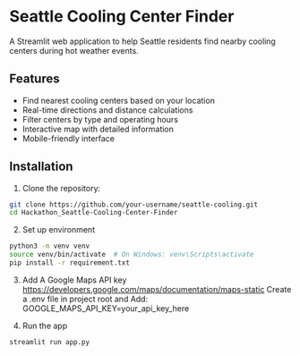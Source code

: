 # Seattle Cooling Center Finder

A Streamlit web application to help Seattle residents find nearby cooling centers during hot weather events.

## Features

- Find nearest cooling centers based on your location
- Real-time directions and distance calculations
- Filter centers by type and operating hours
- Interactive map with detailed information
- Mobile-friendly interface

## Installation

1. Clone the repository:

```bash
git clone https://github.com/your-username/seattle-cooling.git
cd Hackathon_Seattle-Cooling-Center-Finder
```

2. Set up environment

```bash
python3 -m venv venv
source venv/bin/activate  # On Windows: venv\Scripts\activate
pip install -r requirement.txt
```

3. Add A Google Maps API key
   https://developers.google.com/maps/documentation/maps-static
   Create a .env file in project root and Add: GOOGLE_MAPS_API_KEY=your_api_key_here

4. Run the app

```bash
streamlit run app.py
```
